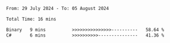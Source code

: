 <!--START_SECTION:waka-->

```txt
From: 29 July 2024 - To: 05 August 2024

Total Time: 16 mins

Binary   9 mins          >>>>>>>>>>>>>>>----------   58.64 %
C#       6 mins          >>>>>>>>>>---------------   41.36 %
```

<!--END_SECTION:waka-->
